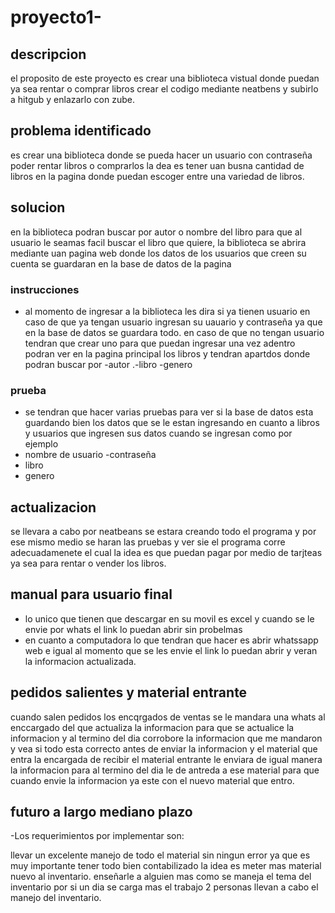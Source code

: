 # proyecto1-

## descripcion
 el proposito de este proyecto es crear una biblioteca vistual donde puedan ya sea rentar o comprar libros crear el codigo mediante neatbens y subirlo a hitgub y enlazarlo con zube.

## problema identificado

es crear una biblioteca donde se pueda hacer un usuario con contraseña poder rentar libros o comprarlos la dea es tener uan busna cantidad de libros en la pagina donde puedan escoger entre una variedad de libros.

## solucion 
en la biblioteca podran buscar por autor o nombre del libro para que al usuario le seamas facil buscar el libro que quiere, la biblioteca se abrira mediante uan pagina web donde los datos de los usuarios que creen su cuenta se guardaran en la base de datos de la pagina 

              

### instrucciones 

- al momento de ingresar a la biblioteca les dira si ya tienen usuario en caso de que ya tengan usuario ingresan su uauario y contraseña ya que en la base de datos se guardara todo. en caso de que no tengan usuario tendran que crear uno para que puedan ingresar 
una vez adentro podran ver en la pagina principal los libros y tendran apartdos donde podran buscar por 
-autor 
.-libro 
-genero 

### prueba 

- se tendran que hacer varias pruebas para ver si la base de datos esta guardando bien los datos que se le estan ingresando en cuanto a libros y usuarios que ingresen sus datos cuando se ingresan como por ejemplo 
- nombre de usuario 
-contraseña 
- libro 
- genero 

## actualizacion  

se llevara a cabo por neatbeans se estara creando todo el programa y por ese mismo medio se haran las pruebas y ver sie el programa corre adecuadamenete el cual la idea es que puedan pagar por medio de tarjteas ya sea para rentar o vender los libros.


## manual para usuario final 

- lo unico que tienen que descargar en su movil es excel y cuando se le envie por whats el link lo puedan abrir sin probelmas 
- en cuanto a computadora lo que tendran que hacer es abrir whatssapp web e igual al momento que se les envie el link lo puedan abrir y veran la informacion actualizada.



## pedidos salientes y material entrante 

cuando salen pedidos los encqrgados de ventas se le mandara una whats al enccargado del que actualiza la informacion para que se actualice la informacion y al termino del dia corrobore la informacion que me mandaron y vea si todo esta correcto antes de enviar la informacion 
y el material que entra la encargada de recibir el material entrante le enviara de igual manera la informacion para al termino del dia le de antreda a ese material para que cuando envie la informacion ya este con el nuevo material que entro.


## futuro a largo mediano plazo

-Los requerimientos por implementar son:

llevar un excelente manejo de todo el material sin ningun error ya que es muy importante tener todo bien contabilizado 
la idea es meter mas material nuevo al inventario.
enseñarle a alguien mas como se maneja el tema del inventario por si un dia se carga mas el trabajo 2 personas llevan a cabo el manejo del inventario.
